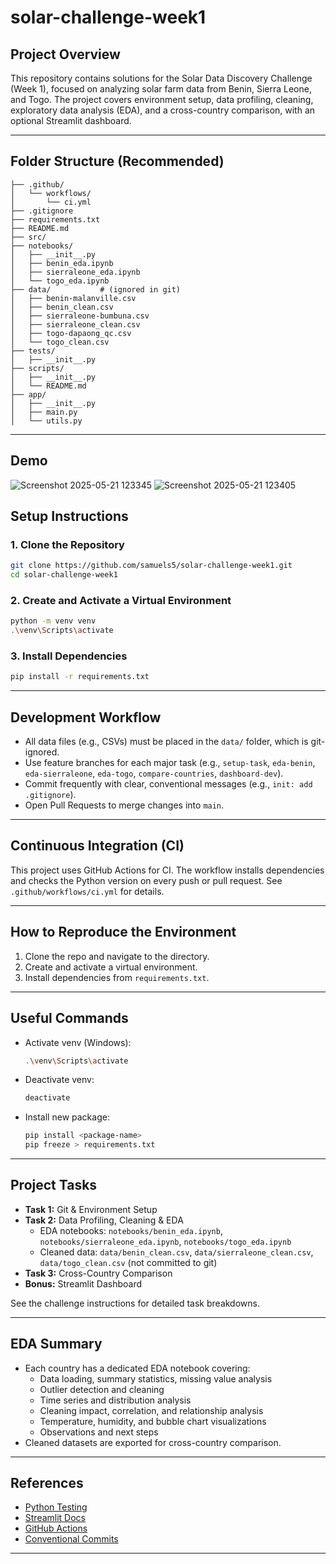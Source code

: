 # solar-challenge-week1

## Project Overview

This repository contains solutions for the Solar Data Discovery Challenge (Week 1), focused on analyzing solar farm data from Benin, Sierra Leone, and Togo. The project covers environment setup, data profiling, cleaning, exploratory data analysis (EDA), and a cross-country comparison, with an optional Streamlit dashboard.

---

## Folder Structure (Recommended)

```
├── .github/
│   └── workflows/
│       └── ci.yml
├── .gitignore
├── requirements.txt
├── README.md
├── src/
├── notebooks/
│   ├── __init__.py
│   ├── benin_eda.ipynb
│   ├── sierraleone_eda.ipynb
│   └── togo_eda.ipynb
├── data/           # (ignored in git)
│   ├── benin-malanville.csv
│   ├── benin_clean.csv
│   ├── sierraleone-bumbuna.csv
│   ├── sierraleone_clean.csv
│   ├── togo-dapaong_qc.csv
│   └── togo_clean.csv
├── tests/
│   ├── __init__.py
├── scripts/
│   ├── __init__.py
│   └── README.md
├── app/
│   ├── __init__.py
│   ├── main.py
│   └── utils.py
```

---
## Demo
![Screenshot 2025-05-21 123345](https://github.com/user-attachments/assets/df437dca-dc28-401d-9cae-6b6306da4b7a)
![Screenshot 2025-05-21 123405](https://github.com/user-attachments/assets/90c55502-bc13-4af3-816b-a8c73df2db8f)


## Setup Instructions

### 1. Clone the Repository

```sh
git clone https://github.com/samuels5/solar-challenge-week1.git
cd solar-challenge-week1
```

### 2. Create and Activate a Virtual Environment

```sh
python -m venv venv
.\venv\Scripts\activate
```

### 3. Install Dependencies

```sh
pip install -r requirements.txt
```

---

## Development Workflow

- All data files (e.g., CSVs) must be placed in the `data/` folder, which is git-ignored.
- Use feature branches for each major task (e.g., `setup-task`, `eda-benin`, `eda-sierraleone`, `eda-togo`, `compare-countries`, `dashboard-dev`).
- Commit frequently with clear, conventional messages (e.g., `init: add .gitignore`).
- Open Pull Requests to merge changes into `main`.

---

## Continuous Integration (CI)

This project uses GitHub Actions for CI. The workflow installs dependencies and checks the Python version on every push or pull request. See `.github/workflows/ci.yml` for details.

---

## How to Reproduce the Environment

1. Clone the repo and navigate to the directory.
2. Create and activate a virtual environment.
3. Install dependencies from `requirements.txt`.

---

## Useful Commands

- Activate venv (Windows):
  ```sh
  .\venv\Scripts\activate
  ```
- Deactivate venv:
  ```sh
  deactivate
  ```
- Install new package:
  ```sh
  pip install <package-name>
  pip freeze > requirements.txt
  ```

---

## Project Tasks

- **Task 1:** Git & Environment Setup
- **Task 2:** Data Profiling, Cleaning & EDA
  - EDA notebooks: `notebooks/benin_eda.ipynb`, `notebooks/sierraleone_eda.ipynb`, `notebooks/togo_eda.ipynb`
  - Cleaned data: `data/benin_clean.csv`, `data/sierraleone_clean.csv`, `data/togo_clean.csv` (not committed to git)
- **Task 3:** Cross-Country Comparison
- **Bonus:** Streamlit Dashboard

See the challenge instructions for detailed task breakdowns.

---

## EDA Summary

- Each country has a dedicated EDA notebook covering:
  - Data loading, summary statistics, missing value analysis
  - Outlier detection and cleaning
  - Time series and distribution analysis
  - Cleaning impact, correlation, and relationship analysis
  - Temperature, humidity, and bubble chart visualizations
  - Observations and next steps
- Cleaned datasets are exported for cross-country comparison.

---

## References

- [Python Testing](https://realpython.com/python-testing/)
- [Streamlit Docs](https://docs.streamlit.io/)
- [GitHub Actions](https://docs.github.com/en/actions)
- [Conventional Commits](https://www.conventionalcommits.org/en/v1.0.0/)

---
